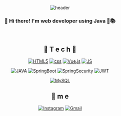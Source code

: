 <div align=center>
  
![header](https://capsule-render.vercel.app/api?type=Waving&color=auto&height=300&section=header&text=Be%20Smarter)
  ### 👋 Hi there! I'm web developer using Java 👋:books:
  <br>
  
  ## 🌹 T e c h 🌹
  
  [![HTML5](https://img.shields.io/badge/HTML5-E34F26?style=flat-square&logo=HTML5&logoColor=white)]()
  [![css](https://img.shields.io/badge/CSS-1572B6?style=flat-square&logo=CSS3&logoColor=white)]()
  [![Vue.js](https://img.shields.io/badge/Vue.js-4FC08D?style=flat-square&logo=Vue.js&logoColor=white)]()
  [![JS](https://img.shields.io/badge/JavaScript-F7DF1E?style=flat-square&logo=JavaScript&logoColor=black)]()
  <br>
  
  [![JAVA](https://img.shields.io/badge/Java-007396?style=flat-square&logo=Java&logoColor=white)]()
  [![SpringBoot](https://img.shields.io/badge/SpringBoot-6DB33F?style=flat-square&logo=SpringBoot&logoColor=white)]()
  [![SpringSecurity](https://img.shields.io/badge/SpringSecurity-6DB33F?style=flat-square&logo=SpringSecurity&logoColor=white)]()
  [![JWT](https://img.shields.io/badge/JWT-000000?style=flat-square&logo=JSONWebTokens&logoColor=white)]()
  <br>
  
  [![MySQL](https://img.shields.io/badge/MySQL-4479A1?style=flat-square&logo=MySQL&logoColor=white)]()
  <br>
  
  ## 💫 m e 
  [![Instagram](https://img.shields.io/badge/Instagram-dd2a7b?style=flat-square&logo=instagram&logoColor=white&link=https://www.instagram.com/hojun0_0/)](https://www.instagram.com/hojun0_0/) 
  [![Gmail](https://img.shields.io/badge/Gmail-d14836?style=flat-square&logo=Gmail&logoColor=white&link=mailto:hojunii95@gmail.com)](mailto:hojunii95@gmail.com)
  
</div>

<!--
**loltaeja/loltaeja** is a ✨ _special_ ✨ repository because its `README.md` (this file) appears on your GitHub profile.

Here are some ideas to get you started:

- 🔭 I’m currently working on ...
- 🌱 I’m currently learning ...
- 👯 I’m looking to collaborate on ...
- 🤔 I’m looking for help with ...
- 💬 Ask me about ...
- 📫 How to reach me: ...
- 😄 Pronouns: ...
- ⚡ Fun fact: ...
-->
